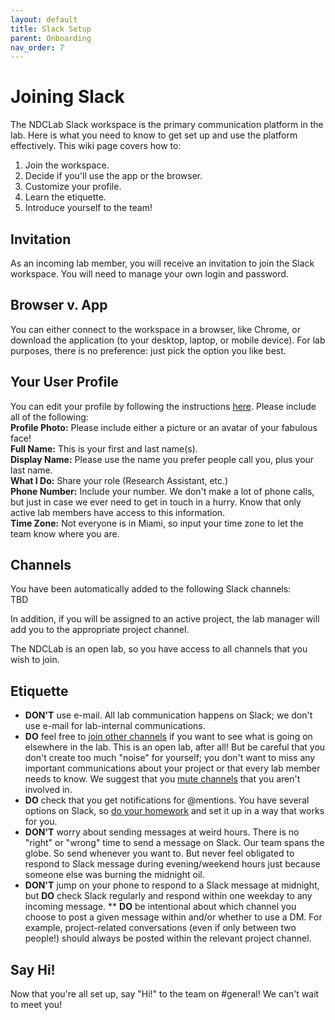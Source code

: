 ```yaml
---
layout: default
title: Slack Setup
parent: Onboarding
nav_order: 7
---
```


# Joining Slack
The NDCLab Slack workspace is the primary communication platform in the lab.  Here is what you need to know to get set up and use the platform effectively.  This wiki page covers how to:

1. Join the workspace.
2. Decide if you'll use the app or the browser.
3. Customize your profile.
4. Learn the etiquette.
5. Introduce yourself to the team!

## Invitation
As an incoming lab member, you will receive an invitation to join the Slack workspace.  You will need to manage your own login and password.

## Browser v. App
You can either connect to the workspace in a browser, like Chrome, or download the application (to your desktop, laptop, or mobile device).  For lab purposes, there is no preference: just pick the option you like best.

## Your User Profile
You can edit your profile by following the instructions [here](https://slack.com/help/articles/204092246-Edit-your-profile).  Please include all of the following:<br/>
**Profile Photo:** Please include either a picture or an avatar of your fabulous face!<br/>
**Full Name:** This is your first and last name(s).<br/>
**Display Name:** Please use the name you prefer people call you, plus your last name.<br/>
**What I Do:** Share your role (Research Assistant, etc.)<br/>
**Phone Number:** Include your number.  We don't make a lot of phone calls, but just in case we ever need to get in touch in a hurry.  Know that only active lab members have access to this information.<br/>
**Time Zone:** Not everyone is in Miami, so input your time zone to let the team know where you are.

## Channels
You have been automatically added to the following Slack channels:<br/>
TBD

In addition, if you will be assigned to an active project, the lab manager will add you to the appropriate project channel.

The NDCLab is an open lab, so you have access to all channels that you wish to join.

## Etiquette
* **DON'T** use e-mail. All lab communication happens on Slack; we don't use e-mail for lab-internal communications.
* **DO** feel free to [join other channels](https://slack.com/help/articles/205239967-Join-a-channel) if you want to see what is going on elsewhere in the lab. This is an open lab, after all! But be careful that you don't create too much "noise" for yourself; you don't want to miss any important communications about your project or that every lab member needs to know. We suggest that you [mute channels](https://slack.com/help/articles/204411433-Mute-channels-and-direct-messages) that you aren't involved in.
* **DO** check that you get notifications for @mentions. You have several options on Slack, so [do your homework](https://slack.com/help/articles/360025446073-Guide-to-Slack-notifications) and set it up in a way that works for you.
* **DON'T** worry about sending messages at weird hours. There is no "right" or "wrong" time to send a message on Slack. Our team spans the globe. So send whenever you want to. But never feel obligated to respond to Slack message during evening/weekend hours just because someone else was burning the midnight oil.
* **DON'T** jump on your phone to respond to a Slack message at midnight, but **DO** check Slack regularly and respond within one weekday to any incoming message.
** **DO** be intentional about which channel you choose to post a given message within and/or whether to use a DM. For example, project-related conversations (even if only between two people!) should always be posted within the relevant project channel.

## Say Hi!
Now that you're all set up, say "Hi!" to the team on #general! We can't wait to meet you!

